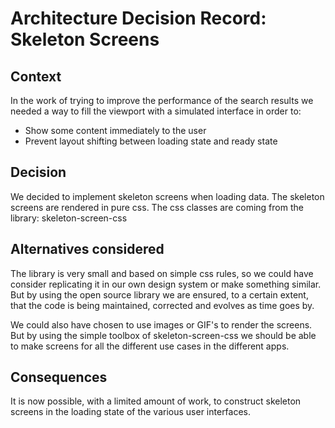 # Architecture Decision Record: Skeleton Screens

## Context

In the work of trying to improve the performance
of the search results we needed a way to fill
the viewport with a simulated interface in order to:

* Show some content immediately to the user
* Prevent layout shifting between loading state and ready state

## Decision

We decided to implement skeleton screens when loading data.
The skeleton screens are rendered in pure css.
The css classes are coming from the library: skeleton-screen-css

## Alternatives considered

The library is very small and based on simple css rules,
so we could have consider replicating it
in our own design system or make something similar.
But by using the open source library we are ensured,
to a certain extent, that the code is being maintained,
corrected and evolves as time goes by.

We could also have chosen to use images or GIF's
to render the screens. But by using the simple toolbox
of skeleton-screen-css we should be able to make screens
for all the different use cases in the different apps.

## Consequences

It is now possible, with a limited amount of work,
to construct skeleton screens in the loading state
of the various user interfaces.
